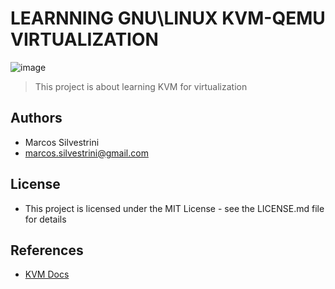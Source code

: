 # LEARNNING GNU\LINUX KVM-QEMU VIRTUALIZATION

![image](https://user-images.githubusercontent.com/62715900/135548567-2f0d21f9-a3ba-41a7-9357-615927bb878f.png)


>This project is about learning KVM for virtualization

## Authors

- Marcos Silvestrini
- marcos.silvestrini@gmail.com

## License

- This project is licensed under the MIT License - see the LICENSE.md file for details

## References

- [KVM Docs](https://www.linux-kvm.org/page/Documents)
